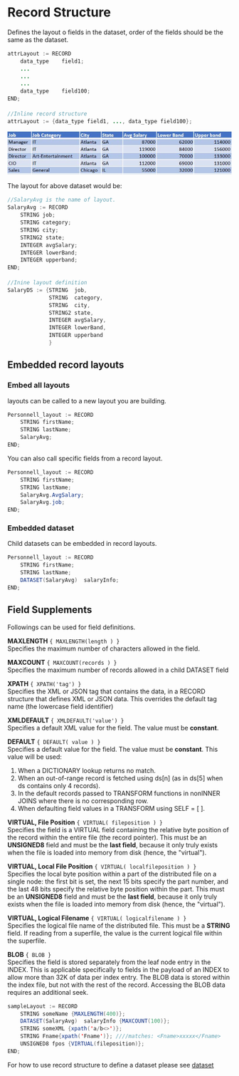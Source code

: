 # Record Structure


Defines the layout o fields in the dataset, order of the fields should be the same as the dataset.

```java
attrLayout := RECORD
    data_type    field1;
    ...
    ...
    ...
    data_type    field100;
END;

//Inline record structure 
attrLayout := {data_type field1, ..., data_type field100};
```
![record set example](./Images/RecordLayout.JPG)

The layout for above dataset would be:

```java
//SalaryAvg is the name of layout.
SalaryAvg := RECORD
    STRING job;
    STRING category;
    STRING city;
    STRING2 state;
    INTEGER avgSalary;
    INTEGER lowerBand;
    INTEGER upperband;
END;

//Inine layout definition
SalaryDS := {STRING  job,
             STRING  category,
             STRING  city,
             STRING2 state,
             INTEGER avgSalary,
             INTEGER lowerBand,
             INTEGER upperband
             }
```

## Embedded record layouts 
### Embed all layouts
layouts can be called to a new layout you are building.

```java
Personnell_layout := RECORD
    STRING firstName;
    STRING lastName;
    SalaryAvg;
END;
```
You can also call specific fields from a record layout.

```java
Personnell_layout := RECORD
    STRING firstName;
    STRING lastName;
    SalaryAvg.AvgSalary;
    SalaryAvg.job;
END;
```
### Embedded dataset
Child datasets can be embedded in record layouts.

```java
Personnell_layout := RECORD
    STRING firstName;
    STRING lastName;
    DATASET(SalaryAvg)  salaryInfo;
END;
```
## Field Supplements
Followings can be used for field definitions.

**MAXLENGTH**
`{ MAXLENGTH(length ) }`\
Specifies the maximum number of characters allowed in the field. 

**MAXCOUNT**
`{ MAXCOUNT(records ) }`\
Specifies the maximum number of records allowed in a child
DATASET field

**XPATH**
`{ XPATH('tag') }` \
Specifies the XML or JSON tag that contains the data, in a
RECORD structure that defines XML or JSON data. This overrides the default tag name (the lowercase field identifier)

**XMLDEFAULT**
`{ XMLDEFAULT('value') }`\
Specifies a default XML value for the field. The value must be
**constant**.

**DEFAULT**
`{ DEFAULT( value ) }`\
Specifies a default value for the field. The value must be **constant**.
This value will be used:
1. When a DICTIONARY lookup returns no match.
2. When an out-of-range record is fetched using ds[n] (as in ds[5]
when ds contains only 4 records).
3. In the default records passed to TRANSFORM functions in nonINNER JOINS where there is no corresponding row.
4. When defaulting field values in a TRANSFORM using SELF
= [ ].

**VIRTUAL, File Position**
`{ VIRTUAL( fileposition ) }`\
Specifies the field is a VIRTUAL field containing the relative byte
position of the record within the entire file (the record pointer).
This must be an **UNSIGNED8** field and must be the **last field**, because it only truly exists when the file is loaded into memory from
disk (hence, the "virtual").

**VIRTUAL, Local File Position**
`{ VIRTUAL( localfileposition ) }`\
Specifies the local byte position within a part of the distributed file on a single node: the first bit is set, the next 15 bits specify the
part number, and the last 48 bits specify the relative byte position
within the part. This must be an **UNSIGNED8** field and must be
the **last field**, because it only truly exists when the file is loaded
into memory from disk (hence, the "virtual").

**VIRTUAL, Logical Filename**
`{ VIRTUAL( logicalfilename ) }`\
Specifies the logical file name of the distributed file. This must be
a **STRING** field. If reading from a superfile, the value is the current
logical file within the superfile.

**BLOB**
`{ BLOB }`\
Specifies the field is stored separately from the leaf node entry in
the INDEX. This is applicable specifically to fields in the payload
of an INDEX to allow more than 32K of data per index entry. The
BLOB data is stored within the index file, but not with the rest of
the record. Accessing the BLOB data requires an additional seek.


```java
sampleLayout := RECORD
    STRING someName {MAXLENGTH(400)};
    DATASET(SalaryAvg)  salaryInfo {MAXCOUNT(100)};
    STRING someXML {xpath('a/b<>')};
    STRING Fname{xpath('Fname')}; ////matches: <Fname>xxxxx</Fname>
    UNSIGNED8 fpos {VIRTUAL(fileposition)};
END;

```


For how to use record structure to define a dataset please see [dataset](./dataset.md)